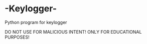 # -Keylogger-
Python program for keylogger

DO NOT USE FOR MALICIOUS INTENT! ONLY FOR EDUCATIONAL PURPOSES!
